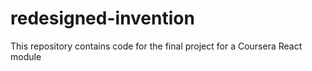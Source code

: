 # redesigned-invention
This repository contains code for the final project for a Coursera React module
